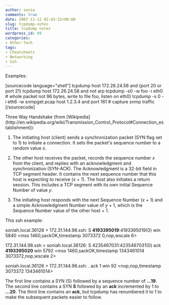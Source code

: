 ```yaml
---
author: sonia
comments: true
date: 2007-11-12 02:43:32+00:00
slug: tcpdump-notes
title: tcpdump notes
wordpress_id: 99
categories:
- Other-Tech
tags:
- Cheatsheets
- Networking
- Ssh
---
```


Examples:

[sourcecode language="shell"]
tcpdump host 172.26.24.58 and (port 20 or port 21)
tcpdump host 172.26.24.58 and not arp
tcpdump -s0 -w foo -i eth0 # whole packet not 96 bytes, write to file foo, listen on eth0)
tcpdump -s 0 -i eth6 -w snmpget.pcap host 1.2.3.4 and port 161 # capture snmp traffic
[/sourcecode]

<!-- more -->Three Way Handshake (from [Wikipedia](http://en.wikipedia.org/wiki/Transmission_Control_Protocol#Connection_establishment)):



	
  1. The initiating host (client) sends a synchronization packet (SYN flag set to 1) to initiate a connection. It sets the packet's sequence number to a random value _x_.

	
  2. The other host receives the packet, records the sequence number _x_ from the client, and replies with an acknowledgment and synchronization (SYN-ACK). The Acknowledgment is a 32-bit field in TCP segment header. It contains the next sequence number that this host is expecting to receive (_x_ + 1). The host also initiates a return session. This includes a TCP segment with its own initial Sequence Number of value _y_.

	
  3. The initiating host responds with the next Sequence Number (_x_ + 1) and a simple Acknowledgment Number value of _y_ + 1, which is the Sequence Number value of the other host + 1.


This ssh example:

soniah.local.36126 > 172.31.144.98.ssh: S **4193395019**:4193395019(0)
win 5840 <mss 1460,sackOK,timestamp 3073372 0,nop,wscale 6>

172.31.144.98.ssh > soniah.local.36126: S 4235467031:4235467031(0)
ack **4193395020** win 5792 <mss 1460,sackOK,timestamp 1343461014 3073372,nop,wscale 2>

soniah.local.36126 > 172.31.144.98.ssh: . ack 1 win 92 <nop,nop,timestamp 3073372 1343461014>

The first line contains a SYN (S) followed by a sequence number of **...19**. The second line contains a SYN **S** followed by an **ack** incremented by 1 to **...20**. The third line contains an **ack**, but tcpdump has renumbered it to 1 to make the subsequent packets easier to follow.
